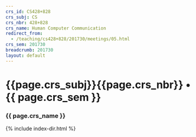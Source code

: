 ```yaml
---
crs_id: CS428+828
crs_subj: CS
crs_nbr: 428+828
crs_name: Human Computer Communication
redirect_from:
  - /teaching/cs428+828/201730/meetings/05.html
crs_sem: 201730
breadcrumb: 201730
layout: default
---
```

# {{page.crs_subj}}{{page.crs_nbr}} &bull; {{ page.crs_sem }}

### {{ page.crs_name }}

{% include index-dir.html %}
